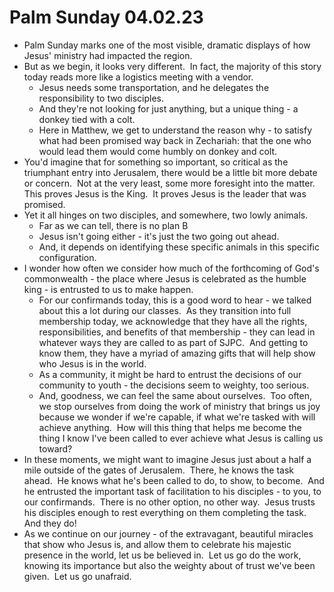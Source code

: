 # Palm Sunday 04.02.23

* Palm Sunday marks one of the most visible, dramatic displays of how Jesus' ministry had impacted the region.
* But as we begin, it looks very different.  In fact, the majority of this story today reads more like a logistics meeting with a vendor.
	* Jesus needs some transportation, and he delegates the responsibility to two disciples.
	* And they're not looking for just anything, but a unique thing - a donkey tied with a colt.
	* Here in Matthew, we get to understand the reason why - to satisfy what had been promised way back in Zechariah: that the one who would lead them would come humbly on donkey and colt.
* You'd imagine that for something so important, so critical as the triumphant entry into Jerusalem, there would be a little bit more debate or concern.  Not at the very least, some more foresight into the matter.  This proves Jesus is the King.  It proves Jesus is the leader that was promised.
* Yet it all hinges on two disciples, and somewhere, two lowly animals.
	* Far as we can tell, there is no plan B
	* Jesus isn't going either - it's just the two going out ahead.
	* And, it depends on identifying these specific animals in this specific configuration.
* I wonder how often we consider how much of the forthcoming of God's commonwealth - the place where Jesus is celebrated as the humble king - is entrusted to us to make happen.
	* For our confirmands today, this is a good word to hear - we talked about this a lot during our classes.  As they transition into full membership today, we acknowledge that they have all the rights, responsibilities, and benefits of that membership - they can lead in whatever ways they are called to as part of SJPC.  And getting to know them, they have a myriad of amazing gifts that will help show who Jesus is in the world.
	* As a community, it might be hard to entrust the decisions of our community to youth - the decisions seem to weighty, too serious.
	* And, goodness, we can feel the same about ourselves.  Too often, we stop ourselves from doing the work of ministry that brings us joy because we wonder if we're capable, if what we're tasked with will achieve anything.  How will this thing that helps me become the thing I know I've been called to ever achieve what Jesus is calling us toward?
* In these moments, we might want to imagine Jesus just about a half a mile outside of the gates of Jerusalem.  There, he knows the task ahead.  He knows what he's been called to do, to show, to become.  And he entrusted the important task of facilitation to his disciples - to you, to our confirmands.  There is no other option, no other way.  Jesus trusts his disciples enough to rest everything on them completing the task.  And they do!
* As we continue on our journey - of the extravagant, beautiful miracles that show who Jesus is, and allow them to celebrate his majestic presence in the world, let us be believed in.  Let us go do the work, knowing its importance but also the weighty about of trust we've been given.  Let us go unafraid.
